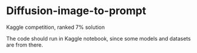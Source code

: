# Diffusion-image-to-prompt
Kaggle competition, ranked 7% solution

The code should run in Kaggle notebook, since some models and datasets are from there.
